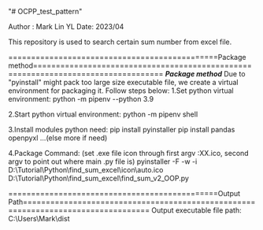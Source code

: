 "# OCPP_test_pattern" 

Author : Mark Lin YL
Date: 2023/04

This repository is used to search certain sum number from excel file.

==============================================Package method==================================================================================
***Package method***
Due to "pyinstall" might pack too large size executable file, we create a virtual environment for packaging it.
Follow steps below:
1.Set python virtual environment:
  python -m pipenv --python 3.9
  
2.Start python virtual environment:
  python -m pipenv shell
  
3.Install modules python need:
	pip install pyinstaller
	pip install pandas openpyxl
  ...(else more if need)
  
4.Package Command: (set .exe file icon through first argv :XX.ico,  second argv to point out where main .py file is)
	pyinstaller -F -w -i D:\Tutorial\Python\find_sum_excel\icon\auto.ico D:\Tutorial\Python\find_sum_excel\find_sum_v2_OOP.py
	
==============================================Output Path==================================================================================
Output executable file path:
	C:\Users\Mark\dist
